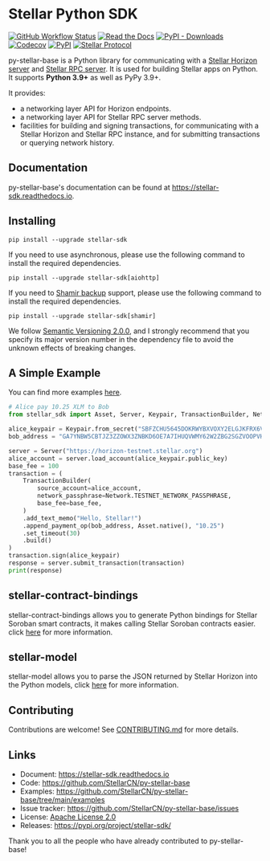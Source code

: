 # Stellar Python SDK

[![GitHub Workflow Status](https://img.shields.io/github/actions/workflow/status/StellarCN/py-stellar-base/continuous-integration-workflow.yml?branch=main)](https://github.com/StellarCN/py-stellar-base/actions)
[![Read the Docs](https://img.shields.io/readthedocs/stellar-sdk.svg)](https://stellar-sdk.readthedocs.io/en/latest/)
[![PyPI - Downloads](https://static.pepy.tech/personalized-badge/stellar-sdk?period=total&units=abbreviation&left_color=grey&right_color=brightgreen&left_text=Downloads)](https://pypi.python.org/pypi/stellar-sdk)
[![Codecov](https://img.shields.io/codecov/c/github/StellarCN/py-stellar-base/main)](https://codecov.io/gh/StellarCN/py-stellar-base)
[![PyPI](https://img.shields.io/pypi/v/stellar-sdk.svg)](https://pypi.python.org/pypi/stellar-sdk)
[![Stellar Protocol](https://img.shields.io/badge/Stellar%20Protocol-23-blue)](https://developers.stellar.org/docs/learn/fundamentals/stellar-consensus-protocol)

py-stellar-base is a Python library for communicating with
a [Stellar Horizon server](https://github.com/stellar/go/tree/master/services/horizon) and [Stellar RPC server](https://developers.stellar.org/docs/data/apis/rpc). It is used for building Stellar apps on Python. It supports **Python 3.9+** as
well as PyPy 3.9+.

It provides:

- a networking layer API for Horizon endpoints.
- a networking layer API for Stellar RPC server methods.
- facilities for building and signing transactions, for communicating with a Stellar Horizon and Stellar RPC instance, and for submitting transactions or querying network history.

## Documentation

py-stellar-base's documentation can be found at https://stellar-sdk.readthedocs.io.

## Installing

```text
pip install --upgrade stellar-sdk
```

If you need to use asynchronous, please use the following command to install the required dependencies.

```text
pip install --upgrade stellar-sdk[aiohttp]
```

If you need to [Shamir backup](https://trezor.io/learn/advanced/standards-proposals/what-is-shamir-backup) support, please use the following command to install the required dependencies.

```
pip install --upgrade stellar-sdk[shamir]
```

We follow [Semantic Versioning 2.0.0](https://semver.org/), and I strongly
recommend that you specify its major version number in the dependency
file to avoid the unknown effects of breaking changes.

## A Simple Example

You can find more examples [here](./examples).

```python
# Alice pay 10.25 XLM to Bob
from stellar_sdk import Asset, Server, Keypair, TransactionBuilder, Network

alice_keypair = Keypair.from_secret("SBFZCHU5645DOKRWYBXVOXY2ELGJKFRX6VGGPRYUWHQ7PMXXJNDZFMKD")
bob_address = "GA7YNBW5CBTJZ3ZZOWX3ZNBKD6OE7A7IHUQVWMY62W2ZBG2SGZVOOPVH"

server = Server("https://horizon-testnet.stellar.org")
alice_account = server.load_account(alice_keypair.public_key)
base_fee = 100
transaction = (
    TransactionBuilder(
        source_account=alice_account,
        network_passphrase=Network.TESTNET_NETWORK_PASSPHRASE,
        base_fee=base_fee,
    )
    .add_text_memo("Hello, Stellar!")
    .append_payment_op(bob_address, Asset.native(), "10.25")
    .set_timeout(30)
    .build()
)
transaction.sign(alice_keypair)
response = server.submit_transaction(transaction)
print(response)
```

## stellar-contract-bindings

stellar-contract-bindings allows you to generate Python bindings for Stellar Soroban smart contracts, it makes calling
Stellar Soroban contracts easier. click [here](https://github.com/lightsail-network/stellar-contract-bindings) for more information.

## stellar-model

stellar-model allows you to parse the JSON returned by Stellar Horizon
into the Python models, click [here](https://github.com/StellarCN/stellar-model) for more information.

## Contributing

Contributions are welcome! See [CONTRIBUTING.md](./CHANGELOG.md) for more details.

## Links

- Document: https://stellar-sdk.readthedocs.io
- Code: https://github.com/StellarCN/py-stellar-base
- Examples: https://github.com/StellarCN/py-stellar-base/tree/main/examples
- Issue tracker: https://github.com/StellarCN/py-stellar-base/issues
- License: [Apache License 2.0](https://github.com/StellarCN/py-stellar-base/blob/master/LICENSE)
- Releases: https://pypi.org/project/stellar-sdk/

Thank you to all the people who have already contributed to py-stellar-base!
